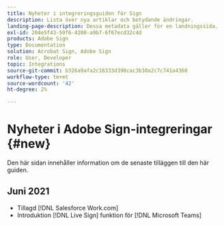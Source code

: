 ```yaml
---
title: Nyheter i integreringsguiden för Sign
description: Lista över nya artiklar och betydande ändringar.
landing-page-description: Dessa metadata gäller för en landningssida.
exl-id: 204e5f43-59f6-4200-a9b7-6f67ecd32c4d
products: Adobe Sign
type: Documentation
solution: Acrobat Sign, Adobe Sign
role: User, Developer
topic: Integrations
source-git-commit: b326a9afa2c16333d390cac3b30a2c7c741a4360
workflow-type: tm+mt
source-wordcount: '42'
ht-degree: 2%

---
```


# Nyheter i Adobe Sign-integreringar {#new}

Den här sidan innehåller information om de senaste tilläggen till den här guiden.

## Juni 2021

* Tillagd [!DNL Salesforce Work.com]
* Introduktion [!DNL Live Sign] funktion för [!DNL Microsoft Teams]


